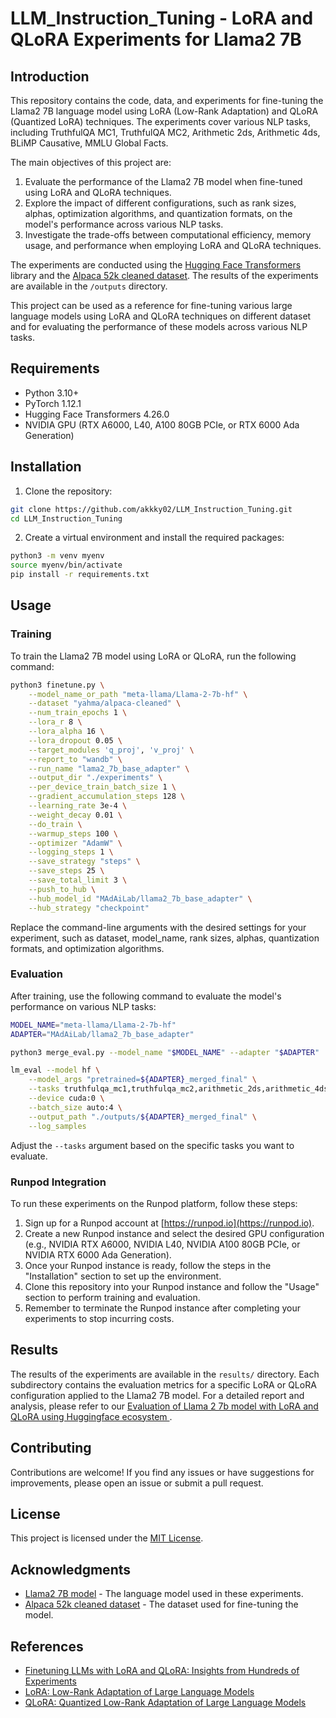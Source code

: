 # LLM_Instruction_Tuning - LoRA and QLoRA Experiments for Llama2 7B

## Introduction

This repository contains the code, data, and experiments for fine-tuning the Llama2 7B language model using LoRA (Low-Rank Adaptation) and QLoRA (Quantized LoRA) techniques. The experiments cover various NLP tasks, including TruthfulQA MC1, TruthfulQA MC2, Arithmetic 2ds, Arithmetic 4ds, BLiMP Causative, MMLU Global Facts.

The main objectives of this project are:

1. Evaluate the performance of the Llama2 7B model when fine-tuned using LoRA and QLoRA techniques.
2. Explore the impact of different configurations, such as rank sizes, alphas, optimization algorithms, and quantization formats, on the model's performance across various NLP tasks.
3. Investigate the trade-offs between computational efficiency, memory usage, and performance when employing LoRA and QLoRA techniques.

The experiments are conducted using the [Hugging Face Transformers](https://huggingface.co/transformers/) library and the [Alpaca 52k cleaned dataset](https://huggingface.co/datasets/yahma/alpaca-cleaned). The results of the experiments are available in the `/outputs` directory.

This project can be used as a reference for fine-tuning various large language models using LoRA and QLoRA techniques on different dataset and for evaluating the performance of these models across various NLP tasks.
## Requirements

- Python 3.10+
- PyTorch 1.12.1
- Hugging Face Transformers 4.26.0
- NVIDIA GPU (RTX A6000, L40, A100 80GB PCIe, or RTX 6000 Ada Generation)

## Installation

1. Clone the repository:

```bash
git clone https://github.com/akkky02/LLM_Instruction_Tuning.git
cd LLM_Instruction_Tuning
```

2. Create a virtual environment and install the required packages:

```bash
python3 -m venv myenv
source myenv/bin/activate
pip install -r requirements.txt
```

## Usage

### Training

To train the Llama2 7B model using LoRA or QLoRA, run the following command:

```bash
python3 finetune.py \
    --model_name_or_path "meta-llama/Llama-2-7b-hf" \
    --dataset "yahma/alpaca-cleaned" \
    --num_train_epochs 1 \
    --lora_r 8 \
    --lora_alpha 16 \
    --lora_dropout 0.05 \
    --target_modules 'q_proj', 'v_proj' \
    --report_to "wandb" \
    --run_name "lama2_7b_base_adapter" \
    --output_dir "./experiments" \
    --per_device_train_batch_size 1 \
    --gradient_accumulation_steps 128 \
    --learning_rate 3e-4 \
    --weight_decay 0.01 \
    --do_train \
    --warmup_steps 100 \
    --optimizer "AdamW" \
    --logging_steps 1 \
    --save_strategy "steps" \
    --save_steps 25 \
    --save_total_limit 3 \
    --push_to_hub \
    --hub_model_id "MAdAiLab/llama2_7b_base_adapter" \
    --hub_strategy "checkpoint"
```

Replace the command-line arguments with the desired settings for your experiment, such as dataset, model_name, rank sizes, alphas, quantization formats, and optimization algorithms.

### Evaluation

After training, use the following command to evaluate the model's performance on various NLP tasks:

```bash
MODEL_NAME="meta-llama/Llama-2-7b-hf"
ADAPTER="MAdAiLab/llama2_7b_base_adapter"

python3 merge_eval.py --model_name "$MODEL_NAME" --adapter "$ADAPTER"

lm_eval --model hf \
    --model_args "pretrained=${ADAPTER}_merged_final" \
    --tasks truthfulqa_mc1,truthfulqa_mc2,arithmetic_2ds,arithmetic_4ds,blimp_causative,mmlu_global_facts \
    --device cuda:0 \
    --batch_size auto:4 \
    --output_path "./outputs/${ADAPTER}_merged_final" \
    --log_samples
```

Adjust the `--tasks` argument based on the specific tasks you want to evaluate.

### Runpod Integration

To run these experiments on the Runpod platform, follow these steps:

1. Sign up for a Runpod account at [https://runpod.io](https://runpod.io).
2. Create a new Runpod instance and select the desired GPU configuration (e.g., NVIDIA RTX A6000, NVIDIA L40, NVIDIA A100 80GB PCIe, or NVIDIA RTX 6000 Ada Generation).
3. Once your Runpod instance is ready, follow the steps in the "Installation" section to set up the environment.
4. Clone this repository into your Runpod instance and follow the "Usage" section to perform training and evaluation.
5. Remember to terminate the Runpod instance after completing your experiments to stop incurring costs.

## Results

The results of the experiments are available in the `results/` directory. Each subdirectory contains the evaluation metrics for a specific LoRA or QLoRA configuration applied to the Llama2 7B model.
For a detailed report and analysis, please refer to our [Evaluation of Llama 2 7b model with LoRA and QLoRA using Huggingface ecosystem ](https://akshat-patil.notion.site/Evaluation-of-Llama-2-7b-model-with-LoRA-and-QLoRA-using-Huggingface-ecosystem-fb714bf2a8c74b2186b4f13879a576f5?pvs=4).

## Contributing

Contributions are welcome! If you find any issues or have suggestions for improvements, please open an issue or submit a pull request.

## License

This project is licensed under the [MIT License](LICENSE).

## Acknowledgments

- [Llama2 7B model](https://huggingface.co/meta-llama/Llama-2-7b-hf) - The language model used in these experiments.
- [Alpaca 52k cleaned dataset](https://huggingface.co/datasets/yahma/alpaca-cleaned) - The dataset used for fine-tuning the model.

## References
- [Finetuning LLMs with LoRA and QLoRA: Insights from Hundreds of Experiments](https://lightning.ai/pages/community/lora-insights/)
- [LoRA: Low-Rank Adaptation of Large Language Models](https://arxiv.org/abs/2106.09685)
- [QLoRA: Quantized Low-Rank Adaptation of Large Language Models](https://arxiv.org/abs/2212.00143)

